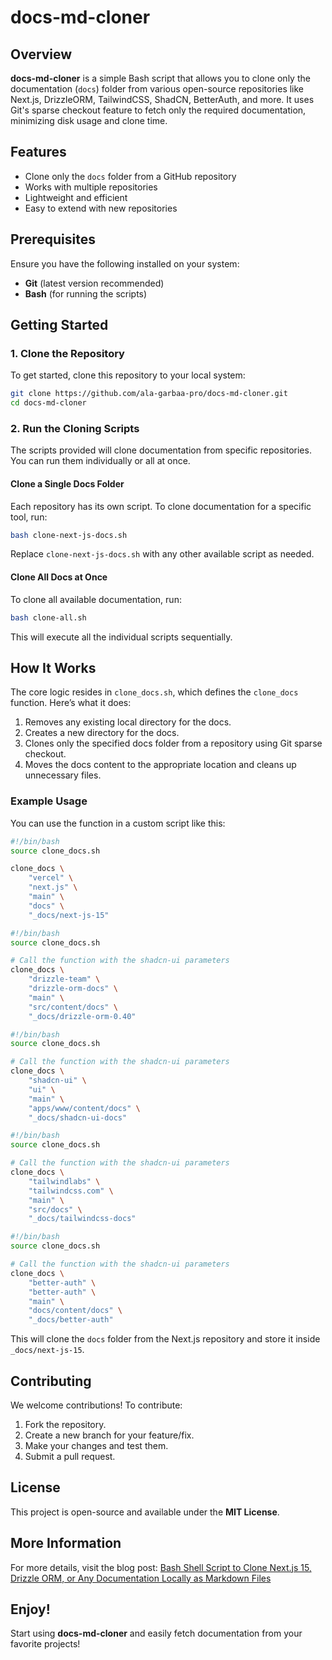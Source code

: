 # docs-md-cloner

## Overview

**docs-md-cloner** is a simple Bash script that allows you to clone only the documentation (`docs`) folder from various open-source repositories like Next.js, DrizzleORM, TailwindCSS, ShadCN, BetterAuth, and more. It uses Git's sparse checkout feature to fetch only the required documentation, minimizing disk usage and clone time.

## Features

- Clone only the `docs` folder from a GitHub repository
- Works with multiple repositories
- Lightweight and efficient
- Easy to extend with new repositories

## Prerequisites

Ensure you have the following installed on your system:

- **Git** (latest version recommended)
- **Bash** (for running the scripts)

## Getting Started

### 1. Clone the Repository

To get started, clone this repository to your local system:

```bash
git clone https://github.com/ala-garbaa-pro/docs-md-cloner.git
cd docs-md-cloner
```

### 2. Run the Cloning Scripts

The scripts provided will clone documentation from specific repositories. You can run them individually or all at once.

#### Clone a Single Docs Folder

Each repository has its own script. To clone documentation for a specific tool, run:

```bash
bash clone-next-js-docs.sh
```

Replace `clone-next-js-docs.sh` with any other available script as needed.

#### Clone All Docs at Once

To clone all available documentation, run:

```bash
bash clone-all.sh
```

This will execute all the individual scripts sequentially.

## How It Works

The core logic resides in `clone_docs.sh`, which defines the `clone_docs` function. Here’s what it does:

1. Removes any existing local directory for the docs.
2. Creates a new directory for the docs.
3. Clones only the specified docs folder from a repository using Git sparse checkout.
4. Moves the docs content to the appropriate location and cleans up unnecessary files.

### Example Usage

You can use the function in a custom script like this:

```bash
#!/bin/bash
source clone_docs.sh

clone_docs \
    "vercel" \
    "next.js" \
    "main" \
    "docs" \
    "_docs/next-js-15"
```

```bash
#!/bin/bash
source clone_docs.sh

# Call the function with the shadcn-ui parameters
clone_docs \
    "drizzle-team" \
    "drizzle-orm-docs" \
    "main" \
    "src/content/docs" \
    "_docs/drizzle-orm-0.40"

```

```bash
#!/bin/bash
source clone_docs.sh

# Call the function with the shadcn-ui parameters
clone_docs \
    "shadcn-ui" \
    "ui" \
    "main" \
    "apps/www/content/docs" \
    "_docs/shadcn-ui-docs"
```

```bash
#!/bin/bash
source clone_docs.sh

# Call the function with the shadcn-ui parameters
clone_docs \
    "tailwindlabs" \
    "tailwindcss.com" \
    "main" \
    "src/docs" \
    "_docs/tailwindcss-docs"

```

```bash
#!/bin/bash
source clone_docs.sh

# Call the function with the shadcn-ui parameters
clone_docs \
    "better-auth" \
    "better-auth" \
    "main" \
    "docs/content/docs" \
    "_docs/better-auth"

```

This will clone the `docs` folder from the Next.js repository and store it inside `_docs/next-js-15`.

## Contributing

We welcome contributions! To contribute:

1. Fork the repository.
2. Create a new branch for your feature/fix.
3. Make your changes and test them.
4. Submit a pull request.

## License

This project is open-source and available under the **MIT License**.

## More Information

For more details, visit the blog post: [Bash Shell Script to Clone Next.js 15, Drizzle ORM, or Any Documentation Locally as Markdown Files](https://www.alagarbaa.com/blog/p/bash-shell-script-to-clone-next-js-15-drizzle-orm-or-any-documentation-locally-as-markdown-files)

## Enjoy!

Start using **docs-md-cloner** and easily fetch documentation from your favorite projects!
